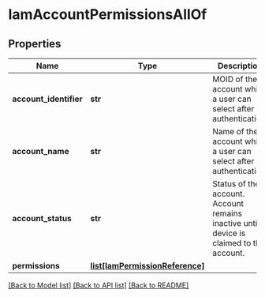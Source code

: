 # IamAccountPermissionsAllOf

## Properties
Name | Type | Description | Notes
------------ | ------------- | ------------- | -------------
**account_identifier** | **str** | MOID of the account which a user can select after authentication.   | [optional] [readonly] 
**account_name** | **str** | Name of the account which a user can select after authentication.   | [optional] [readonly] 
**account_status** | **str** | Status of the account. Account remains inactive until a device is claimed to the account.   | [optional] [readonly] 
**permissions** | [**list[IamPermissionReference]**](IamPermissionReference.md) |  | [optional] 

[[Back to Model list]](../README.md#documentation-for-models) [[Back to API list]](../README.md#documentation-for-api-endpoints) [[Back to README]](../README.md)


